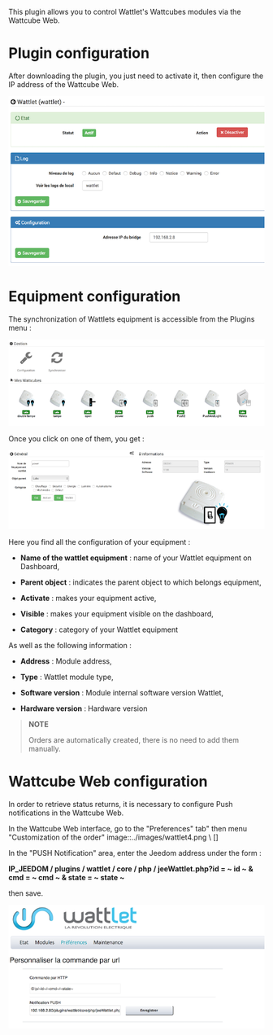 This plugin allows you to control Wattlet's Wattcubes modules via the
Wattcube Web.

Plugin configuration 
=======================

After downloading the plugin, you just need to activate it,
then configure the IP address of the Wattcube Web.

![wattlet](../images/wattlet.png)

Equipment configuration 
=============================

The synchronization of Wattlets equipment is accessible from the
Plugins menu :

![wattlet2](../images/wattlet2.png)

Once you click on one of them, you get :

![wattlet3](../images/wattlet3.png)

Here you find all the configuration of your equipment :

-   **Name of the wattlet equipment** : name of your Wattlet equipment
    on Dashboard,

-   **Parent object** : indicates the parent object to which belongs
    equipment,

-   **Activate** : makes your equipment active,

-   **Visible** : makes your equipment visible on the dashboard,

-   **Category** : category of your Wattlet equipment

As well as the following information :

-   **Address** : Module address,

-   **Type** : Wattlet module type,

-   **Software version** : Module internal software version
    Wattlet,

-   **Hardware version** : Hardware version

> **NOTE**
>
> Orders are automatically created, there is no need to
> add them manually.

Wattcube Web configuration 
=============================

In order to retrieve status returns, it is necessary to configure
Push notifications in the Wattcube Web.

In the Wattcube Web interface, go to the "Preferences" tab"
then menu "Customization of the order"
image::../images/wattlet4.png \ [\]

In the "PUSH Notification" area, enter the Jeedom address under the
form :

**IP\_JEEDOM / plugins / wattlet / core / php / jeeWattlet.php?id = ~ id ~ & cmd = ~ cmd ~ & state = ~ state ~**

then save.

![wattlet5](../images/wattlet5.png)

